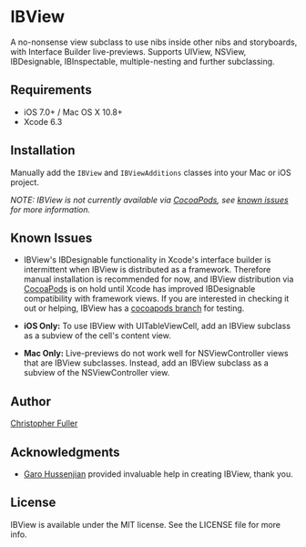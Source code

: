 # IBView

A no-nonsense view subclass to use nibs inside other nibs and storyboards,
with Interface Builder live-previews. Supports UIView, NSView, IBDesignable,
IBInspectable, multiple-nesting and further subclassing.

## Requirements

- iOS 7.0+ / Mac OS X 10.8+
- Xcode 6.3

## Installation

Manually add the `IBView` and `IBViewAdditions` classes into your Mac or iOS project.

*NOTE: IBView is not currently available via [CocoaPods](http://cocoapods.org), see [known issues](#known-issues) for more information.*

## Known Issues

- IBView's IBDesignable functionality in Xcode's interface builder is intermittent when IBView
is distributed as a framework. Therefore manual installation is recommended for now, and IBView
distribution via [CocoaPods](http://cocoapods.org) is on hold until Xcode has improved IBDesignable
compatibility with framework views. If you are interested in checking it out or helping, IBView
has a [cocoapods branch](https://github.com/jetpackpilots/IBView/tree/cocoapods) for testing.

- **iOS Only:** To use IBView with UITableViewCell, add an IBView subclass as a subview of the cell's
content view.

- **Mac Only:** Live-previews do not work well for NSViewController views that are IBView subclasses.
Instead, add an IBView subclass as a subview of the NSViewController view.

## Author

[Christopher Fuller](http://github.com/chrisfuller)

## Acknowledgments

- [Garo Hussenjian](http://github.com/garohussenjian) provided invaluable help in creating IBView, thank you.

## License

IBView is available under the MIT license. See the LICENSE file for more info.

